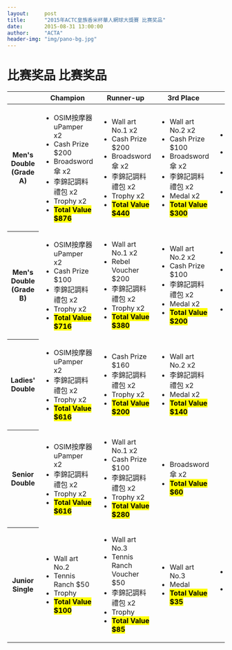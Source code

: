 ```yaml
---
layout:     post
title:      "2015年ACTC皇族香米杯華人網球大獎賽 比赛奖品"
date:       2015-08-31 13:00:00
author:     "ACTA"
header-img: "img/pano-bg.jpg"
---
```

<h1 class="page-header">比赛奖品 比赛奖品</h1>

<div class="table-responsive">
<small>
<table class="table table-hover table-bordered">
      <thead>
        <tr>
          <th></th>
          <th>Champion</th>
          <th>Runner-up</th>
          <th>3rd Place</th>
          <th>4th Place</th>
          <th>5th Place</th>
          <th>6th Place</th>
        </tr>
      </thead>
      <tbody>
        <tr>
          <th>Men's Double (Grade A)</th>
          <td><ul class="list-unstyled">
            <li>OSIM按摩器 uPamper x2</li>
            <li>Cash Prize $200</li>
            <li>Broadsword傘 x2</li>
            <li>李錦記調料禮包 x2</li>
            <li>Trophy x2</li>
            <li><mark><strong>Total Value $876</strong></mark></li>
          </ul></td>
          <td><ul class="list-unstyled">
            <li>Wall art No.1 x2</li>
            <li>Cash Prize $200</li>
            <li>Broadsword傘 x2</li>
            <li>李錦記調料禮包 x2</li>
            <li>Trophy x2</li>
            <li><mark><strong>Total Value $440</strong></mark></li>
          </ul></td>
          <td><ul class="list-unstyled">
            <li>Wall art No.2 x2</li>
            <li>Cash Prize $100</li>
            <li>Broadsword傘 x2</li>
            <li>李錦記調料禮包 x2</li>
            <li>Medal x2</li>
            <li><mark><strong>Total Value $300</strong></mark></li>
          </ul></td>
          <td><ul class="list-unstyled">
            <li>Wall art No.2 x2</li>
            <li>Broadsword傘 x2</li>
            <li>李錦記調料禮包 x2</li>
            <li><mark><strong>Total Value $200</strong></mark></li>
          </ul></td>
          <td><ul class="list-unstyled">
            <li>Broadsword傘 x2</li>
            <li><mark><strong>Total Value $60</strong></mark></li>
          </ul></td>
          <td><ul class="list-unstyled">
            <li>Broadsword傘 x2</li>
            <li><mark><strong>Total Value $60</strong></mark></li>
          </ul></td>
        </tr>
        <tr>
          <th>Men's Double (Grade B)</th>
          <td><ul class="list-unstyled">
            <li>OSIM按摩器 uPamper x2</li>
            <li>Cash Prize $100</li>
            <li>李錦記調料禮包 x2</li>
            <li>Trophy x2</li>
            <li><mark><strong>Total Value $716</strong></mark></li>
          </ul></td>
          <td><ul class="list-unstyled">
            <li>Wall art No.1 x2</li>
            <li>Rebel Voucher $200</li>
            <li>李錦記調料禮包 x2</li>
            <li>Trophy x2</li>
            <li><mark><strong>Total Value $380</strong></mark></li>
          </ul></td>
          <td><ul class="list-unstyled">
            <li>Wall art No.2 x2</li>
            <li>Cash Prize $100</li>
            <li>李錦記調料禮包 x2</li>
            <li>Medal x2</li>
            <li><mark><strong>Total Value $200</strong></mark></li>
          </ul></td>
          <td><ul class="list-unstyled">
            <li>Wall art No.2 x2</li>
            <li>Broadsword傘 x2</li>
            <li>李錦記調料禮包 x2</li>
            <li><mark><strong>Total Value $200</strong></mark></li>
          </ul></td>
          <td><ul class="list-unstyled">
            <li>Broadsword傘 x2</li>
            <li><mark><strong>Total Value $60</strong></mark></li>
          </ul></td>
          <td><ul class="list-unstyled">
            <li>Broadsword傘 x2</li>
            <li><mark><strong>Total Value $60</strong></mark></li>
          </ul></td>
        </tr>
        <tr>
          <th>Ladies' Double</th>
          <td><ul class="list-unstyled">
            <li>OSIM按摩器 uPamper x2</li>
            <li>李錦記調料禮包 x2</li>
            <li>Trophy x2</li>
            <li><mark><strong>Total Value $616</strong></mark></li>
          </ul></td>
          <td><ul class="list-unstyled">
            <li>Cash Prize $160</li>
            <li>李錦記調料禮包 x2</li>
            <li>Trophy x2</li>
            <li><mark><strong>Total Value $200</strong></mark></li>
          </ul></td>
          <td><ul class="list-unstyled">
            <li>Wall art No.2 x2</li>
            <li>李錦記調料禮包 x2</li>
            <li>Medal x2</li>
            <li><mark><strong>Total Value $140</strong></mark></li>
          </ul></td>
          <td></td>
          <td></td>
          <td></td>
        </tr>
        <tr>
          <th>Senior Double</th>
          <td><ul class="list-unstyled">
            <li>OSIM按摩器 uPamper x2</li>
            <li>李錦記調料禮包 x2</li>
            <li>Trophy x2</li>
            <li><mark><strong>Total Value $616</strong></mark></li>
          </ul></td>
          <td><ul class="list-unstyled">
            <li>Wall art No.1 x2</li>
            <li>Cash Prize $100</li>
            <li>李錦記調料禮包 x2</li>
            <li>Trophy x2</li>
            <li><mark><strong>Total Value $280</strong></mark></li>
          </ul></td>
          <td><ul class="list-unstyled">
            <li>Broadsword傘 x2</li>
            <li><mark><strong>Total Value $60</strong></mark></li>
          </ul></td>
          <td></td>
          <td></td>
          <td></td>
        </tr>
        <tr>
          <th>Junior Single</th>
          <td><ul class="list-unstyled">
            <li>Wall art No.2</li>
            <li>Tennis Ranch $50</li>
            <li>Trophy</li>
            <li><mark><strong>Total Value $100</strong></mark></li>
          </ul></td>
          <td><ul class="list-unstyled">
            <li>Wall art No.3 </li>
            <li>Tennis Ranch Voucher $50</li>
            <li>李錦記調料禮包 x2</li>
            <li>Trophy</li>
            <li><mark><strong>Total Value $85</strong></mark></li>
          </ul></td>
          <td><ul class="list-unstyled">
            <li>Wall art No.3</li>
            <li>Medal</li>
            <li><mark><strong>Total Value $35</strong></mark></li>
          </ul></td>
          <td><ul class="list-unstyled">
            <li>Wall art No.3</li>
            <li><mark><strong>Total Value $35</strong></mark></li>
          </ul></td>
          <td></td>
          <td></td>
        </tr>
      </tbody>
</table>
</small>
</div>
